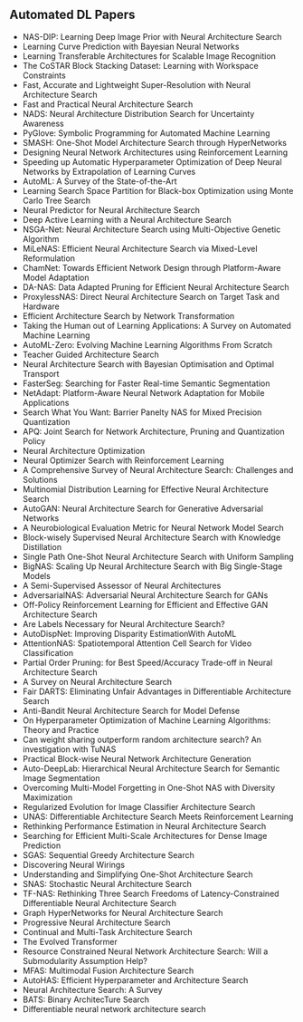 <h2> Automated DL Papers </h2>



<ul>

                             

 <li><a target="_blank" href="https://github.com/manjunath5496/Automated-DL-Papers/blob/master/aut(1).pdf" style="text-decoration:none;">NAS-DIP: Learning Deep Image Prior with
Neural Architecture Search</a></li>

 <li><a target="_blank" href="https://github.com/manjunath5496/Automated-DL-Papers/blob/master/aut(2).pdf" style="text-decoration:none;">Learning Curve Prediction with Bayesian Neural Networks</a></li>

<li><a target="_blank" href="https://github.com/manjunath5496/Automated-DL-Papers/blob/master/aut(3).pdf" style="text-decoration:none;">Learning Transferable Architectures for Scalable Image Recognition</a></li>
 <li><a target="_blank" href="https://github.com/manjunath5496/Automated-DL-Papers/blob/master/aut(4).pdf" style="text-decoration:none;">The CoSTAR Block Stacking Dataset:
Learning with Workspace Constraints</a></li>                              
<li><a target="_blank" href="https://github.com/manjunath5496/Automated-DL-Papers/blob/master/aut(5).pdf" style="text-decoration:none;">Fast, Accurate and Lightweight Super-Resolution with Neural Architecture Search</a></li>
<li><a target="_blank" href="https://github.com/manjunath5496/Automated-DL-Papers/blob/master/aut(6).pdf" style="text-decoration:none;">Fast and Practical Neural Architecture Search</a></li>
 <li><a target="_blank" href="https://github.com/manjunath5496/Automated-DL-Papers/blob/master/aut(7).pdf" style="text-decoration:none;">NADS: Neural Architecture Distribution Search for Uncertainty Awareness</a></li>

 <li><a target="_blank" href="https://github.com/manjunath5496/Automated-DL-Papers/blob/master/aut(8).pdf" style="text-decoration:none;"> PyGlove: Symbolic Programming
for Automated Machine Learning </a></li>
   <li><a target="_blank" href="https://github.com/manjunath5496/Automated-DL-Papers/blob/master/aut(9).pdf" style="text-decoration:none;">SMASH: One-Shot Model Architecture Search through HyperNetworks</a></li>
  
   
 <li><a target="_blank" href="https://github.com/manjunath5496/Automated-DL-Papers/blob/master/aut(10).pdf" style="text-decoration:none;">Designing Neural Network Architectures using Reinforcement Learning </a></li>                              
<li><a target="_blank" href="https://github.com/manjunath5496/Automated-DL-Papers/blob/master/aut(11).pdf" style="text-decoration:none;">Speeding up Automatic Hyperparameter Optimization of Deep Neural Networks by Extrapolation of Learning Curves</a></li>
<li><a target="_blank" href="https://github.com/manjunath5496/Automated-DL-Papers/blob/master/aut(12).pdf" style="text-decoration:none;">AutoML: A Survey of the State-of-the-Art</a></li>
<li><a target="_blank" href="https://github.com/manjunath5496/Automated-DL-Papers/blob/master/aut(13).pdf" style="text-decoration:none;">Learning Search Space Partition for Black-box Optimization using Monte Carlo Tree Search</a></li>

<li><a target="_blank" href="https://github.com/manjunath5496/Automated-DL-Papers/blob/master/aut(14).pdf" style="text-decoration:none;">Neural Predictor for Neural Architecture Search</a></li>
                              
<li><a target="_blank" href="https://github.com/manjunath5496/Automated-DL-Papers/blob/master/aut(15).pdf" style="text-decoration:none;">Deep Active Learning with a Neural Architecture Search</a></li>

<li><a target="_blank" href="https://github.com/manjunath5496/Automated-DL-Papers/blob/master/aut(16).pdf" style="text-decoration:none;">NSGA-Net: Neural Architecture Search using Multi-Objective Genetic Algorithm</a></li>

  <li><a target="_blank" href="https://github.com/manjunath5496/Automated-DL-Papers/blob/master/aut(17).pdf" style="text-decoration:none;">MiLeNAS: Efficient Neural Architecture Search via Mixed-Level Reformulation</a></li>   
  
<li><a target="_blank" href="https://github.com/manjunath5496/Automated-DL-Papers/blob/master/aut(18).pdf" style="text-decoration:none;">ChamNet: Towards Efficient Network Design through Platform-Aware Model Adaptation</a></li> 

  
<li><a target="_blank" href="https://github.com/manjunath5496/Automated-DL-Papers/blob/master/aut(19).pdf" style="text-decoration:none;">DA-NAS: Data Adapted Pruning for Efficient Neural Architecture Search</a></li> 

<li><a target="_blank" href="https://github.com/manjunath5496/Automated-DL-Papers/blob/master/aut(20).pdf" style="text-decoration:none;">ProxylessNAS: Direct Neural Architecture Search on Target Task and Hardware</a></li>

<li><a target="_blank" href="https://github.com/manjunath5496/Automated-DL-Papers/blob/master/aut(21).pdf" style="text-decoration:none;">Efficient Architecture Search by Network Transformation</a></li>
<li><a target="_blank" href="https://github.com/manjunath5496/Automated-DL-Papers/blob/master/aut(22).pdf" style="text-decoration:none;">Taking the Human out of Learning Applications: A Survey on Automated Machine Learning</a></li> 
 <li><a target="_blank" href="https://github.com/manjunath5496/Automated-DL-Papers/blob/master/aut(23).pdf" style="text-decoration:none;">AutoML-Zero: Evolving Machine Learning Algorithms From Scratch</a></li> 
 

   <li><a target="_blank" href="https://github.com/manjunath5496/Automated-DL-Papers/blob/master/aut(24).pdf" style="text-decoration:none;">Teacher Guided Architecture Search</a></li>
 
   <li><a target="_blank" href="https://github.com/manjunath5496/Automated-DL-Papers/blob/master/aut(25).pdf" style="text-decoration:none;">Neural Architecture Search
with Bayesian Optimisation and Optimal Transport</a></li>                              
 <li><a target="_blank" href="https://github.com/manjunath5496/Automated-DL-Papers/blob/master/aut(26).pdf" style="text-decoration:none;">FasterSeg: Searching for Faster Real-time Semantic Segmentation</a></li>
 <li><a target="_blank" href="https://github.com/manjunath5496/Automated-DL-Papers/blob/master/aut(27).pdf" style="text-decoration:none;">NetAdapt: Platform-Aware Neural Network
Adaptation for Mobile Applications</a></li>
   
 
   <li><a target="_blank" href="https://github.com/manjunath5496/Automated-DL-Papers/blob/master/aut(28).pdf" style="text-decoration:none;">Search What You Want: Barrier Panelty NAS for Mixed Precision Quantization</a></li>
 
   <li><a target="_blank" href="https://github.com/manjunath5496/Automated-DL-Papers/blob/master/aut(29).pdf" style="text-decoration:none;">APQ: Joint Search for Network Architecture, Pruning and Quantization Policy </a></li>                              

  <li><a target="_blank" href="https://github.com/manjunath5496/Automated-DL-Papers/blob/master/aut(30).pdf" style="text-decoration:none;">Neural Architecture Optimization</a></li>
 
   <li><a target="_blank" href="https://github.com/manjunath5496/Automated-DL-Papers/blob/master/aut(31).pdf" style="text-decoration:none;">Neural Optimizer Search with Reinforcement Learning</a></li> 
    <li><a target="_blank" href="https://github.com/manjunath5496/Automated-DL-Papers/blob/master/aut(32).pdf" style="text-decoration:none;">A Comprehensive Survey of Neural Architecture Search: Challenges and Solutions</a></li> 

   <li><a target="_blank" href="https://github.com/manjunath5496/Automated-DL-Papers/blob/master/aut(33).pdf" style="text-decoration:none;">Multinomial Distribution Learning for Effective Neural Architecture Search</a></li>                              

  <li><a target="_blank" href="https://github.com/manjunath5496/Automated-DL-Papers/blob/master/aut(34).pdf" style="text-decoration:none;">AutoGAN: Neural Architecture Search for Generative Adversarial Networks</a></li> 
 
  <li><a target="_blank" href="https://github.com/manjunath5496/Automated-DL-Papers/blob/master/aut(35).pdf" style="text-decoration:none;">A Neurobiological Evaluation Metric for Neural Network Model Search</a></li> 

  <li><a target="_blank" href="https://github.com/manjunath5496/Automated-DL-Papers/blob/master/aut(36).pdf" style="text-decoration:none;">Block-wisely Supervised Neural Architecture Search with Knowledge Distillation</a></li> 
 
<li><a target="_blank" href="https://github.com/manjunath5496/Automated-DL-Papers/blob/master/aut(37).pdf" style="text-decoration:none;">Single Path One-Shot Neural Architecture
Search with Uniform Sampling</a></li>
 <li><a target="_blank" href="https://github.com/manjunath5496/Automated-DL-Papers/blob/master/aut(38).pdf" style="text-decoration:none;">BigNAS: Scaling Up Neural Architecture Search with Big Single-Stage Models</a></li>
<li><a target="_blank" href="https://github.com/manjunath5496/Automated-DL-Papers/blob/master/aut(39).pdf" style="text-decoration:none;">A Semi-Supervised Assessor of Neural Architectures</a></li>
 <li><a target="_blank" href="https://github.com/manjunath5496/Automated-DL-Papers/blob/master/aut(40).pdf" style="text-decoration:none;">AdversarialNAS: Adversarial Neural Architecture Search for GANs</a></li>                              
<li><a target="_blank" href="https://github.com/manjunath5496/Automated-DL-Papers/blob/master/aut(41).pdf" style="text-decoration:none;">Off-Policy Reinforcement Learning for Efficient and Effective GAN Architecture Search</a></li>
<li><a target="_blank" href="https://github.com/manjunath5496/Automated-DL-Papers/blob/master/aut(42).pdf" style="text-decoration:none;">Are Labels Necessary for
Neural Architecture Search?</a></li>
 
  <li><a target="_blank" href="https://github.com/manjunath5496/Automated-DL-Papers/blob/master/aut(43).pdf" style="text-decoration:none;">AutoDispNet: Improving Disparity EstimationWith AutoML</a></li>
 <li><a target="_blank" href="https://github.com/manjunath5496/Automated-DL-Papers/blob/master/aut(44).pdf" style="text-decoration:none;">AttentionNAS: Spatiotemporal Attention Cell Search for Video Classification</a></li>
   <li><a target="_blank" href="https://github.com/manjunath5496/Automated-DL-Papers/blob/master/aut(45).pdf" style="text-decoration:none;">Partial Order Pruning: for Best Speed/Accuracy Trade-off in Neural Architecture Search</a></li>  
   
<li><a target="_blank" href="https://github.com/manjunath5496/Automated-DL-Papers/blob/master/aut(46).pdf" style="text-decoration:none;">A Survey on Neural Architecture Search</a></li> 
                             
<li><a target="_blank" href="https://github.com/manjunath5496/Automated-DL-Papers/blob/master/aut(47).pdf" style="text-decoration:none;">Fair DARTS: Eliminating Unfair Advantages in Differentiable Architecture Search</a></li>
<li><a target="_blank" href="https://github.com/manjunath5496/Automated-DL-Papers/blob/master/aut(48).pdf" style="text-decoration:none;">Anti-Bandit Neural Architecture Search for Model Defense</a></li>

<li><a target="_blank" href="https://github.com/manjunath5496/Automated-DL-Papers/blob/master/aut(49).pdf" style="text-decoration:none;">On Hyperparameter Optimization of Machine Learning Algorithms: Theory and Practice</a></li>
                              
<li><a target="_blank" href="https://github.com/manjunath5496/Automated-DL-Papers/blob/master/aut(50).pdf" style="text-decoration:none;">Can weight sharing outperform random architecture search? An investigation with TuNAS</a></li>
<li><a target="_blank" href="https://github.com/manjunath5496/Automated-DL-Papers/blob/master/aut(51).pdf" style="text-decoration:none;">Practical Block-wise Neural Network Architecture Generation</a></li>
<li><a target="_blank" href="https://github.com/manjunath5496/Automated-DL-Papers/blob/master/aut(52).pdf" style="text-decoration:none;">Auto-DeepLab:
Hierarchical Neural Architecture Search for Semantic Image Segmentation</a></li>

<li><a target="_blank" href="https://github.com/manjunath5496/Automated-DL-Papers/blob/master/aut(53).pdf" style="text-decoration:none;">Overcoming Multi-Model Forgetting in One-Shot NAS with Diversity Maximization</a></li>
 
<li><a target="_blank" href="https://github.com/manjunath5496/Automated-DL-Papers/blob/master/aut(54).pdf" style="text-decoration:none;">Regularized Evolution for Image Classifier Architecture Search </a></li>

<li><a target="_blank" href="https://github.com/manjunath5496/Automated-DL-Papers/blob/master/aut(55).pdf" style="text-decoration:none;">UNAS: Differentiable Architecture Search Meets Reinforcement Learning</a></li>
 
  <li><a target="_blank" href="https://github.com/manjunath5496/Automated-DL-Papers/blob/master/aut(56).pdf" style="text-decoration:none;">Rethinking Performance Estimation in Neural Architecture Search</a></li>                              

  <li><a target="_blank" href="https://github.com/manjunath5496/Automated-DL-Papers/blob/master/aut(57).pdf" style="text-decoration:none;">Searching for Efficient Multi-Scale
Architectures for Dense Image Prediction</a></li>
 
   <li><a target="_blank" href="https://github.com/manjunath5496/Automated-DL-Papers/blob/master/aut(58).pdf" style="text-decoration:none;">SGAS: Sequential Greedy Architecture Search</a></li>
    <li><a target="_blank" href="https://github.com/manjunath5496/Automated-DL-Papers/blob/master/aut(59).pdf" style="text-decoration:none;">Discovering Neural Wirings</a></li>
 
  <li><a target="_blank" href="https://github.com/manjunath5496/Automated-DL-Papers/blob/master/aut(60).pdf" style="text-decoration:none;">Understanding and Simplifying One-Shot Architecture Search</a></li>
 
   <li><a target="_blank" href="https://github.com/manjunath5496/Automated-DL-Papers/blob/master/aut(61).pdf" style="text-decoration:none;">SNAS: Stochastic Neural Architecture Search</a></li>
 
   <li><a target="_blank" href="https://github.com/manjunath5496/Automated-DL-Papers/blob/master/aut(62).pdf" style="text-decoration:none;">TF-NAS: Rethinking Three Search Freedoms of Latency-Constrained Differentiable Neural Architecture Search</a></li>
 
   <li><a target="_blank" href="https://github.com/manjunath5496/Automated-DL-Papers/blob/master/aut(63).pdf" style="text-decoration:none;">Graph HyperNetworks for Neural Architecture Search</a></li>                              

  <li><a target="_blank" href="https://github.com/manjunath5496/Automated-DL-Papers/blob/master/aut(64).pdf" style="text-decoration:none;">Progressive Neural Architecture Search</a></li>
 
   <li><a target="_blank" href="https://github.com/manjunath5496/Automated-DL-Papers/blob/master/aut(65).pdf" style="text-decoration:none;">Continual and Multi-Task Architecture Search </a></li> 

   <li><a target="_blank" href="https://github.com/manjunath5496/Automated-DL-Papers/blob/master/aut(66).pdf" style="text-decoration:none;">The Evolved Transformer</a></li> 
 
   <li><a target="_blank" href="https://github.com/manjunath5496/Automated-DL-Papers/blob/master/aut(67).pdf" style="text-decoration:none;">Resource Constrained Neural Network Architecture Search: Will a Submodularity Assumption Help?</a></li>                              

  <li><a target="_blank" href="https://github.com/manjunath5496/Automated-DL-Papers/blob/master/aut(68).pdf" style="text-decoration:none;">MFAS: Multimodal Fusion Architecture Search</a></li> 
 
  
   <li><a target="_blank" href="https://github.com/manjunath5496/Automated-DL-Papers/blob/master/aut(69).pdf" style="text-decoration:none;">AutoHAS: Efficient Hyperparameter and Architecture Search</a></li>                              

  <li><a target="_blank" href="https://github.com/manjunath5496/Automated-DL-Papers/blob/master/aut(70).pdf" style="text-decoration:none;">Neural Architecture Search: A Survey</a></li> 
  
 
 <li><a target="_blank" href="https://github.com/manjunath5496/Automated-DL-Papers/blob/master/aut(71).pdf" style="text-decoration:none;">BATS: Binary ArchitecTure Search</a></li>
 
 <li><a target="_blank" href="https://github.com/manjunath5496/Automated-DL-Papers/blob/master/aut(72).pdf" style="text-decoration:none;">Differentiable neural network architecture search </a></li> 
 
 
 </ul>
  
  
  
